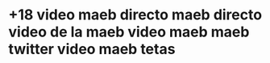 <h1>+18 video maeb directo maeb directo video de la maeb video maeb maeb twitter video maeb tetas</h1>
